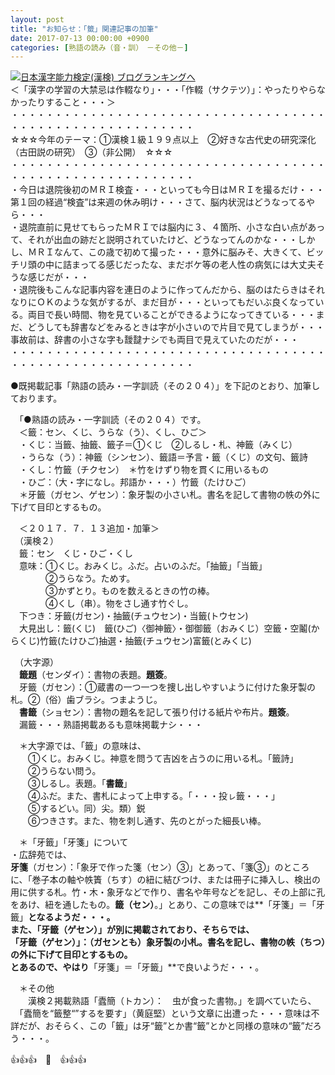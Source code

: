 ```yaml
---
layout: post
title: "お知らせ：「籤」関連記事の加筆"
date: 2017-07-13 00:00:00 +0900
categories: [熟語の読み（音・訓）　－その他－]
---
```


[![](/syuusyuu9701/assets/images/お知らせ：「籤」関連記事の加筆-br_c_3028_1.gif)](http://blog.with2.net/link.php?1659096:3028 "日本漢字能力検定(漢検) ブログランキングへ")[日本漢字能力検定(漢検) ブログランキングへ](http://blog.with2.net/link.php?1659096:3028)  
＜「漢字の学習の大禁忌は作輟なり」・・・「作輟（サクテツ）」：やったりやらなかったりすること・・・＞  
・・・・・・・・・・・・・・・・・・・・・・・・・・・・・・・・・・・・・・・・・・・・・・・・・・・・・・・・・  
☆☆☆今年のテーマ：①漢検１級１９９点以上　②好きな古代史の研究深化（古田説の研究）　③（非公開）　☆☆☆　　  
・・・・・・・・・・・・・・・・・・・・・・・・・・・・・・・・・・・・・・・・・・・・・・・・・・・・・・・・・  
・今日は退院後初のＭＲＩ検査・・・といっても今日はＭＲＩを撮るだけ・・・第１回の経過“検査”は来週の休み明け・・・さて、脳内状況はどうなってるやら・・・  
・退院直前に見せてもらったＭＲＩでは脳内に３、４箇所、小さな白い点があって、それが出血の跡だと説明されていたけど、どうなってんのかな・・・しかし、ＭＲＩなんて、この歳で初めて撮った・・・意外に脳みそ、大きくて、ビッチリ頭の中に詰まってる感じだったな、まだボケ等の老人性の病気には大丈夫そうな感じだが・・・  
・退院後もこんな記事内容を連日のように作ってんだから、脳のはたらきはそれなりにＯＫのような気がするが、まだ目が・・・といってもだいぶ良くなっている。両目で長い時間、物を見ていることができるようになってきている・・・まだ、どうしても辞書などをみるときは字が小さいので片目で見てしまうが・・・事故前は、辞書の小さな字も靉靆ナシでも両目で見えていたのだが・・・  
・・・・・・・・・・・・・・・・・・・・・・・・・・・・・・・・・・・・・・・・・・・・・・・・・・・・・・・・・  
  
●既掲載記事「熟語の読み・一字訓読（その２０４）」を下記のとおり、加筆しております。  
  
　「●熟語の読み・一字訓読（その２０４）です。  
　＜籤：セン、くじ、うらな（う）、くし、ひご＞  
　・くじ：当籤、抽籤、籤子＝①くじ　②しるし・札、神籤（みくじ）  
　・うらな（う）：神籤（シンセン）、籤語＝予言・籤（くじ）の文句、籤詩  
　・くし：竹籤（チクセン）　＊竹をけずり物を貫くに用いるもの  
　・ひご：（大・字になし。邦語か・・・）竹籤（たけひご）  
　＊牙籤（ガセン、ゲセン）：象牙製の小さい札。書名を記して書物の帙の外に下げて目印とするもの。  
  
　＜２０１７．７．１３追加・加筆＞  
　（漢検２）  
　籤：セン　くじ・ひご・くし  
　意味：①くじ。おみくじ。ふだ。占いのふだ。「抽籤」「当籤」   
　　　　②うらなう。ためす。   
　　　　③かずとり。ものを数えるときの竹の棒。   
　　　　④くし（串）。物をさし通す竹ぐし。  
　下つき：牙籤(ガセン)・抽籤(チュウセン)・当籤(トウセン)  
　大見出し：籤(くじ)　籤(ひご)〈御神籤〉・御御籤（おみくじ）空籤・空鬮(からくじ)竹籤(たけひご)抽選・抽籤(チュウセン)富籤(とみくじ)  
  
　（大字源）  
　**籤題**（センダイ）：書物の表題。**題簽**。  
　牙籤（ガセン）：①蔵書の一つ一つを捜し出しやすいように付けた象牙製の札。②（俗）歯ブラシ。つまようじ。  
　**書籤**（ショセン）：書物の題名を記して張り付ける紙片や布片。**題簽**。  
　漏籤・・・熟語掲載あるも意味掲載ナシ・・・  
  
　＊大字源では、「籤」の意味は、  
　　①くじ。おみくじ。神意を問うて吉凶を占うのに用いる札。「籤詩」  
　　②うらない問う。  
　　③しるし。表題。「**書籤**」  
　　④ふだ。また、書札によって上申する。「・・・投ㇾ籤・・・」  
　　⑤するどい。同）尖。類）鋭  
　　⑥つきさす。また、物を刺し通す、先のとがった細長い棒。  
  
　＊「牙籤」「牙箋」について  
・広辞苑では、  
**牙箋**（ガセン）：「象牙で作った箋（セン）③」とあって、「箋③」のところに、「巻子本の軸や帙簀（ちす）の紐に結びつけ、または冊子に挿入し、検出の用に供する札。竹・木・象牙などで作り、書名や年号などを記し、その上部に孔をあけ、紐を通したもの。**籤（セン）**。」とあり、この意味では**「牙箋」＝「牙籤」**となるようだ・・・。  
また、「牙籤（**ゲセン**）」が別に掲載されており、そちらでは、  
「牙籤（ゲセン）」：（**ガセンとも**）象牙製の小札。書名を記し、書物の帙（ちつ）の外に下げて目印とするもの。  
とあるので、やはり**「牙箋」＝「牙籤」**で良いようだ・・・。  
  
　＊その他  
　　漢検２掲載熟語「蠹簡（トカン）：　虫が食った書物。」を調べていたら、  
　「蠹簡を“籤整“”するを要す」（黄庭堅）という文章に出遭った・・・意味は不詳だが、おそらく、この「籤」は牙“籤”とか書“籤”とかと同様の意味の“籤”だろう・・・。  
  
👍👍👍　🐔　👍👍👍